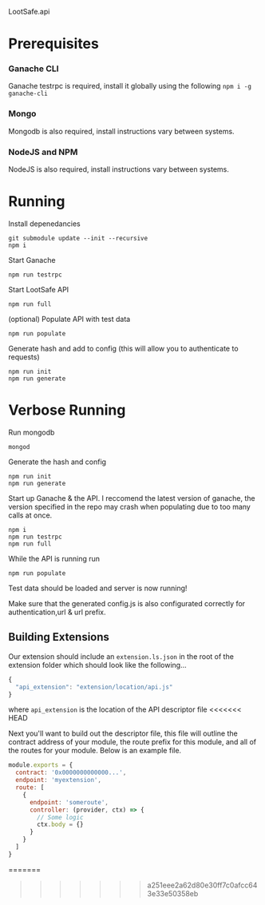  LootSafe.api

# Prerequisites 

### Ganache CLI
Ganache testrpc is required, install it globally using the following
`npm i -g ganache-cli`

### Mongo
Mongodb is also required, install instructions vary between systems.

### NodeJS and NPM
NodeJS is also required, install instructions vary between systems.

# Running

Install depenedancies 
```
git submodule update --init --recursive
npm i
```
Start Ganache
```
npm run testrpc
```
Start LootSafe API
```
npm run full
```

(optional)
Populate API with test data
```
npm run populate
```


Generate hash and add to config (this will allow you to authenticate to requests)
```
npm run init
npm run generate
```

# Verbose Running

Run mongodb

```
mongod
```

Generate the hash and config

```
npm run init
npm run generate
```

Start up Ganache & the API. I reccomend the latest version of ganache, the version specified in the repo may crash when populating due to too many calls at once.

```
npm i 
npm run testrpc
npm run full
```

While the API is running run

```
npm run populate
```

Test data should be loaded and server is now running!

Make sure that the generated config.js is also configurated correctly for authentication,url & url prefix.

## Building Extensions
Our extension should include an `extension.ls.json` in the root of the extension folder which should look like the following...
```js
{
  "api_extension": "extension/location/api.js"
}
```
where `api_extension` is the location of the API descriptor file
<<<<<<< HEAD

Next you'll want to build out the descriptor file, this file will outline the contract address of your module, the route prefix for this module, and all of the routes for your module. Below is an example file.

```js
module.exports = {
  contract: '0x0000000000000...',
  endpoint: 'myextension',
  route: [
    {
      endpoint: 'someroute',
      controller: (provider, ctx) => {
        // Some logic
        ctx.body = {}
      }            
    }    
  ]
}
```
=======
>>>>>>> a251eee2a62d80e30ff7c0afcc643e33e50358eb
